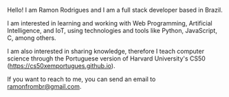 Hello! I am Ramon Rodrigues and I am a full stack developer based in Brazil.

I am interested in learning and working with Web Programming, Artificial Intelligence, and IoT, using technologies and tools like Python, JavaScript, C, among others.

I am also interested in sharing knowledge, therefore I teach computer science through the Portuguese version of Harvard University's CS50 (https://cs50xemportugues.github.io).

If you want to reach to me, you can send an email to ramonfrombr@gmail.com.
